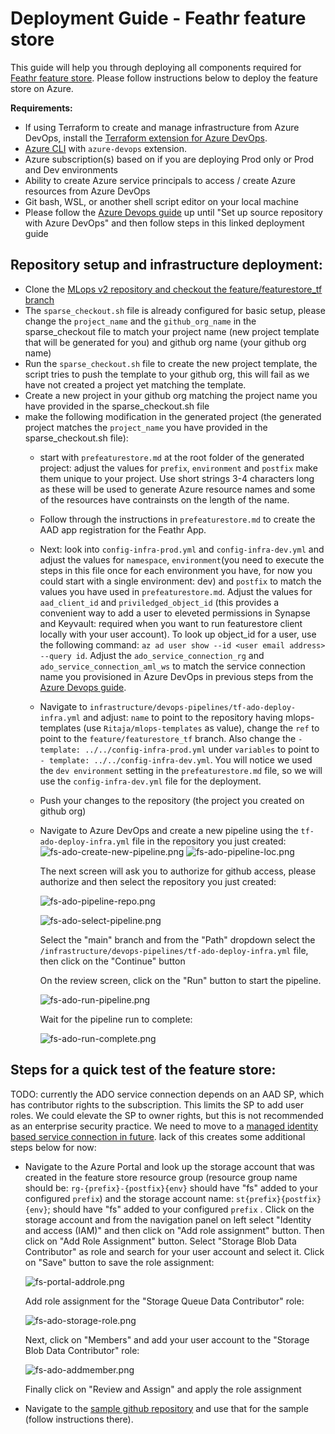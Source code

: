 # Deployment Guide - Feathr feature store

This guide will help you through deploying all components required for [Feathr feature store](https://github.com/feathr-ai/feathr). Please follow instructions below to deploy the feature store on Azure. 

**Requirements:**
- If using Terraform to create and manage infrastructure from Azure DevOps, install the [Terraform extension for Azure DevOps](https://marketplace.visualstudio.com/items?itemName=ms-devlabs.custom-terraform-tasks).
- [Azure CLI](https://learn.microsoft.com/en-us/cli/azure/install-azure-cli) with `azure-devops` extension.
- Azure subscription(s) based on if you are deploying Prod only or Prod and Dev environments
- Ability to create Azure service principals to access / create Azure resources from Azure DevOps
- Git bash, WSL, or another shell script editor on your local machine
- Please follow the [Azure Devops guide](/documentation/deployguides/deployguide_ado.md) up until "Set up source repository with Azure DevOps" and then follow steps in this linked deployment guide

## Repository setup and infrastructure deployment:

- Clone the [MLops v2 repository and checkout the feature/featurestore_tf branch](https://github.com/Ritaja/mlops-v2/tree/feature/featurestore_tf)
- The `sparse_checkout.sh` file is already configured for basic setup, please change the `project_name` and the `github_org_name` in the sparse_checkout file to match your project name (new project template that will be generated for you) and github org name (your github org name)
- Run the `sparse_checkout.sh` file to create the new project template, the script tries to push the template to your github org, this will fail as we have not created a project yet matching the template.
- Create a new project in your github org matching the project name you have provided in the sparse_checkout.sh file
- make the following modification in the generated project (the generated project matches the `project_name` you have provided in the sparse_checkout.sh file): 
    - start with `prefeaturestore.md` at the root folder of the generated project: adjust the values for `prefix`, `environment` and `postfix` make them unique to your project. Use short strings 3-4 characters long as these will be used to generate Azure resource names and some of the resources have contrainsts on the length of the name. 
    - Follow through the instructions in `prefeaturestore.md` to create the AAD app registration for the Feathr App. 
    - Next: look into `config-infra-prod.yml` and `config-infra-dev.yml` and adjust the values for `namespace`, `environment`(you need to execute the steps in this file once for each environment you have, for now you could start with a single environment: dev) and `postfix` to match the values you have used in `prefeaturestore.md`. Adjust the values for `aad_client_id` and `priviledged_object_id` (this provides a convenient way to add a user to eleveted permissions in Synapse and Keyvault: required when you want to run featurestore client locally with your user account). To look up object_id for a user, use the following command: `az ad user show --id <user email address> --query id`. Adjust the `ado_service_connection_rg` and `ado_service_connection_aml_ws` to match the service connection name you provisioned in Azure DevOps in previous steps from the [Azure Devops guide](/documentation/deployguides/deployguide_ado.md).
    - Navigate to `infrastructure/devops-pipelines/tf-ado-deploy-infra.yml` and adjust: `name` to point to the repository having mlops-templates (use `Ritaja/mlops-templates` as value), change the `ref` to point to the `feature/featurestore_tf` branch.
    Also change the `- template: ../../config-infra-prod.yml` under `variables` to point to `- template: ../../config-infra-dev.yml`. You will notice we used the `dev environment` setting in the `prefeaturestore.md` file, so we will use the `config-infra-dev.yml` file for the deployment. 
    - Push your changes to the repository (the project you created on github org)
    - Navigate to Azure DevOps and create a new pipeline using the `tf-ado-deploy-infra.yml` file in the repository you just created:
    ![fs-ado-create-new-pipeline.png](./images/fs-ado-create-new-pipeline.png)
    ![fs-ado-pipeline-loc.png](./images/fs-ado-pipeline-loc.png) 

        The next screen will ask you to authorize for github access, please authorize and then select the repository you just created:

        ![fs-ado-pipeline-repo.png](./images/fs-ado-pipeline-repo.png)

        ![fs-ado-select-pipeline.png ](./images/fs-ado-select-pipeline.png)

        Select the "main" branch and from the "Path" dropdown select the `/infrastructure/devops-pipelines/tf-ado-deploy-infra.yml` file, then click on the "Continue" button

        On the review screen, click on the "Run" button to start the pipeline.

        ![fs-ado-run-pipeline.png ](./images/fs-ado-run-pipeline.png)

        Wait for the pipeline run to complete:

        ![fs-ado-run-complete.png](./images/fs-ado-run-complete.png)

## Steps for a quick test of the feature store:

TODO: currently the ADO service connection depends on an AAD SP, which has contributor rights to the subscription. This limits the SP to add user roles. We could elevate the SP to owner rights, but this is not recommended as an enterprise security practice. We need to move to a [managed identity based service connection in future](https://learn.microsoft.com/en-us/azure/devops/pipelines/library/connect-to-azure?view=azure-devops#create-an-azure-resource-manager-service-connection-to-a-vm-with-a-managed-service-identity). lack of this creates some additional steps below for now:

- Navigate to the Azure Portal and look up the storage account that was created in the feature store resource group (resource group name should be: `rg-{prefix}-{postfix}{env}` should have "fs" added to your configured `prefix`) and the storage account name: `st{prefix}{postfix}{env}`; should have "fs" added to your configured `prefix` . Click on the storage account and from the navigation panel on left select "Identity and access (IAM)" and then click on "Add role assignment" button. Then click on "Add Role Assignment" button. Select "Storage Blob Data Contributor" as role and search for your user account and select it. Click on "Save" button to save the role assignment:

    ![fs-portal-addrole.png](./images/fs-portal-addrole.png)

    Add role assignment for the "Storage Queue Data Contributor" role:

    ![fs-ado-storage-role.png](./images/fs-ado-storage-role.png)

    Next, click on "Members" and add your user account to the "Storage Blob Data Contributor" role:

    ![fs-ado-addmember.png](./images/fs-ado-addmember.png)

    Finally click on "Review and Assign" and apply the role assignment

- Navigate to the [sample github repository](https://github.com/Ritaja/feathr-mlopsv2-sample) and use that for the sample (follow instructions there). 

        



